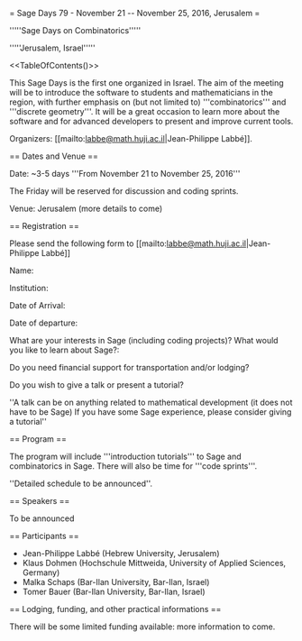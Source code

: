 = Sage Days 79 - November 21 -- November 25, 2016, Jerusalem =

'''''Sage Days on Combinatorics'''''

'''''Jerusalem, Israel'''''

<<TableOfContents()>>

This Sage Days is the first one organized in Israel. The aim of the meeting will be to introduce the software to students and mathematicians in the region, with further emphasis on (but not limited to) '''combinatorics''' and '''discrete geometry'''. It will be a great occasion to learn more about the software and for advanced developers to present and improve current tools.

Organizers: [[mailto:labbe@math.huji.ac.il|Jean-Philippe Labbé]]. 

== Dates and Venue ==

Date: ~3-5 days '''From November 21 to November 25, 2016'''

The Friday will be reserved for discussion and coding sprints.

Venue: Jerusalem (more details to come)

== Registration ==

Please send the following form to [[mailto:labbe@math.huji.ac.il|Jean-Philippe Labbé]]

Name:

Institution:

Date of Arrival:

Date of departure:

What are your interests in Sage (including coding projects)? What would you like to learn about Sage?:

Do you need financial support for transportation and/or lodging?

Do you wish to give a talk or present a tutorial? 

''A talk can be on anything related to mathematical development (it does not have to be Sage)
If you have some Sage experience, please consider giving a tutorial''

== Program ==

The program will include '''introduction tutorials''' to Sage and combinatorics in Sage. There will also be time for '''code sprints'''.

''Detailed schedule to be announced''. 

== Speakers ==

To be announced

== Participants ==

 * Jean-Philippe Labbé (Hebrew University, Jerusalem)
 * Klaus Dohmen (Hochschule Mittweida, University of Applied Sciences, Germany)
 * Malka Schaps (Bar-Ilan University, Bar-Ilan, Israel)
 * Tomer Bauer (Bar-Ilan University, Bar-Ilan, Israel)

== Lodging, funding, and other practical informations ==

There will be some limited funding available: more information to come.
